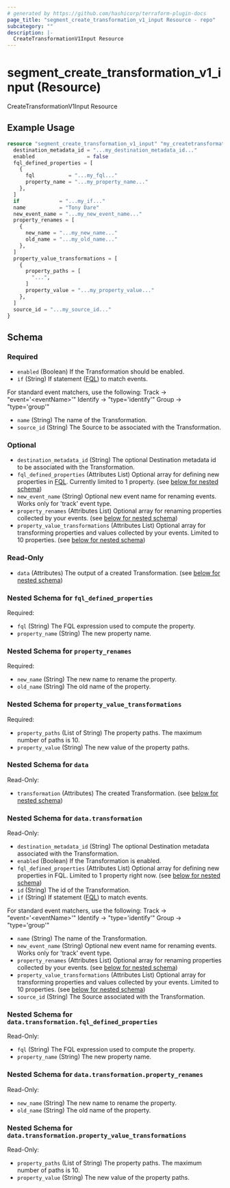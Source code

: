 ```yaml
---
# generated by https://github.com/hashicorp/terraform-plugin-docs
page_title: "segment_create_transformation_v1_input Resource - repo"
subcategory: ""
description: |-
  CreateTransformationV1Input Resource
---
```


# segment_create_transformation_v1_input (Resource)

CreateTransformationV1Input Resource

## Example Usage

```terraform
resource "segment_create_transformation_v1_input" "my_createtransformationv1input" {
  destination_metadata_id = "...my_destination_metadata_id..."
  enabled                 = false
  fql_defined_properties = [
    {
      fql           = "...my_fql..."
      property_name = "...my_property_name..."
    },
  ]
  if             = "...my_if..."
  name           = "Tony Dare"
  new_event_name = "...my_new_event_name..."
  property_renames = [
    {
      new_name = "...my_new_name..."
      old_name = "...my_old_name..."
    },
  ]
  property_value_transformations = [
    {
      property_paths = [
        "...",
      ]
      property_value = "...my_property_value..."
    },
  ]
  source_id = "...my_source_id..."
}
```

<!-- schema generated by tfplugindocs -->
## Schema

### Required

- `enabled` (Boolean) If the Transformation should be enabled.
- `if` (String) If statement ([FQL](https://segment.com/docs/config-api/fql/)) to match events.

For standard event matchers, use the following:
  Track -\> "event='\<eventName\>'"
  Identify -\> "type='identify'"
  Group -\> "type='group'"
- `name` (String) The name of the Transformation.
- `source_id` (String) The Source to be associated with the Transformation.

### Optional

- `destination_metadata_id` (String) The optional Destination metadata id to be associated with the Transformation.
- `fql_defined_properties` (Attributes List) Optional array for defining new properties in [FQL](https://segment.com/docs/config-api/fql/). Currently limited to 1 property. (see [below for nested schema](#nestedatt--fql_defined_properties))
- `new_event_name` (String) Optional new event name for renaming events. Works only for 'track' event type.
- `property_renames` (Attributes List) Optional array for renaming properties collected by your events. (see [below for nested schema](#nestedatt--property_renames))
- `property_value_transformations` (Attributes List) Optional array for transforming properties and values collected by your events. Limited to 10 properties. (see [below for nested schema](#nestedatt--property_value_transformations))

### Read-Only

- `data` (Attributes) The output of a created Transformation. (see [below for nested schema](#nestedatt--data))

<a id="nestedatt--fql_defined_properties"></a>
### Nested Schema for `fql_defined_properties`

Required:

- `fql` (String) The FQL expression used to compute the property.
- `property_name` (String) The new property name.


<a id="nestedatt--property_renames"></a>
### Nested Schema for `property_renames`

Required:

- `new_name` (String) The new name to rename the property.
- `old_name` (String) The old name of the property.


<a id="nestedatt--property_value_transformations"></a>
### Nested Schema for `property_value_transformations`

Required:

- `property_paths` (List of String) The property paths. The maximum number of paths is 10.
- `property_value` (String) The new value of the property paths.


<a id="nestedatt--data"></a>
### Nested Schema for `data`

Read-Only:

- `transformation` (Attributes) The created Transformation. (see [below for nested schema](#nestedatt--data--transformation))

<a id="nestedatt--data--transformation"></a>
### Nested Schema for `data.transformation`

Read-Only:

- `destination_metadata_id` (String) The optional Destination metadata associated with the Transformation.
- `enabled` (Boolean) If the Transformation is enabled.
- `fql_defined_properties` (Attributes List) Optional array for defining new properties in FQL. Limited to 1 property right now. (see [below for nested schema](#nestedatt--data--transformation--fql_defined_properties))
- `id` (String) The id of the Transformation.
- `if` (String) If statement ([FQL](https://segment.com/docs/config-api/fql/)) to match events.

For standard event matchers, use the following:
  Track -\> "event='\<eventName\>'"
  Identify -\> "type='identify'"
  Group -\> "type='group'"
- `name` (String) The name of the Transformation.
- `new_event_name` (String) Optional new event name for renaming events. Works only for 'track' event type.
- `property_renames` (Attributes List) Optional array for renaming properties collected by your events. (see [below for nested schema](#nestedatt--data--transformation--property_renames))
- `property_value_transformations` (Attributes List) Optional array for transforming properties and values collected by your events. Limited to 10 properties. (see [below for nested schema](#nestedatt--data--transformation--property_value_transformations))
- `source_id` (String) The Source associated with the Transformation.

<a id="nestedatt--data--transformation--fql_defined_properties"></a>
### Nested Schema for `data.transformation.fql_defined_properties`

Read-Only:

- `fql` (String) The FQL expression used to compute the property.
- `property_name` (String) The new property name.


<a id="nestedatt--data--transformation--property_renames"></a>
### Nested Schema for `data.transformation.property_renames`

Read-Only:

- `new_name` (String) The new name to rename the property.
- `old_name` (String) The old name of the property.


<a id="nestedatt--data--transformation--property_value_transformations"></a>
### Nested Schema for `data.transformation.property_value_transformations`

Read-Only:

- `property_paths` (List of String) The property paths. The maximum number of paths is 10.
- `property_value` (String) The new value of the property paths.



